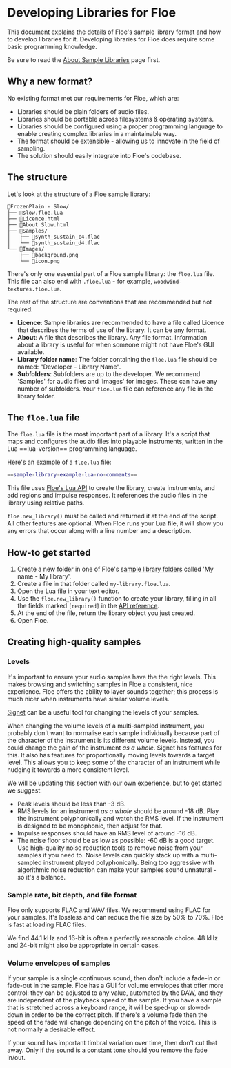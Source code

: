 <!--
SPDX-FileCopyrightText: 2024 Sam Windell
SPDX-License-Identifier: GPL-3.0-or-later
-->

# Developing Libraries for Floe

This document explains the details of Floe's sample library format and how to develop libraries for it. Developing libraries for Floe does require some basic programming knowledge.

Be sure to read the [About Sample Libraries](../about/sample-libraries.md) page first.

## Why a new format?
No existing format met our requirements for Floe, which are:
- Libraries should be plain folders of audio files.
- Libraries should be portable across filesystems & operating systems.
- Libraries should be configured using a proper programming language to enable creating complex libraries in a maintainable way.
- The format should be extensible - allowing us to innovate in the field of sampling.
- The solution should easily integrate into Floe's codebase.

## The structure

Let's look at the structure of a Floe sample library:

```
📂FrozenPlain - Slow/
├── 📄slow.floe.lua
├── 📄Licence.html
├── 📄About Slow.html
├── 📁Samples/
│   ├── 📄synth_sustain_c4.flac
│   └── 📄synth_sustain_d4.flac
└── 📁Images/
    ├── 📄background.png
    └── 📄icon.png
```

There's only one essential part of a Floe sample library: the `floe.lua` file. This file can also end with `.floe.lua` - for example, `woodwind-textures.floe.lua`.

The rest of the structure are conventions that are recommended but not required:
- **Licence**: Sample libraries are recommended to have a file called Licence that describes the terms of use of the library. It can be any format.
- **About**: A file that describes the library. Any file format. Information about a library is useful for when someone might not have Floe's GUI available.
- **Library folder name**: The folder containing the `floe.lua` file should be named: "Developer - Library Name".
- **Subfolders**: Subfolders are up to the developer. We recommend 'Samples' for audio files and 'Images' for images. These can have any number of subfolders. Your `floe.lua` file can reference any file in the library folder.

## The `floe.lua` file

The `floe.lua` file is the most important part of a library. It's a script that maps and configures the audio files into playable instruments, written in the Lua ==lua-version== programming language.

Here's an example of a `floe.lua` file:
```lua
==sample-library-example-lua-no-comments==
```

This file uses [Floe's Lua API](library-lua-api.md) to create the library, create instruments, and add regions and impulse responses. It references the audio files in the library using relative paths.

`floe.new_library()` must be called and returned it at the end of the script. All other features are optional. When Floe runs your Lua file, it will show you any errors that occur along with a line number and a description.



## How-to get started

1. Create a new folder in one of Floe's [sample library folders](../about/sample-libraries.md#your-library-folders) called 'My name - My library'.
1. Create a file in that folder called `my-library.floe.lua`.
1. Open the Lua file in your text editor.
1. Use the `floe.new_library()` function to create your library, filling in all the fields marked `[required]` in the [API reference](library-lua-api.md).
1. At the end of the file, return the library object you just created.
1. Open Floe.


## Creating high-quality samples


### Levels
It's important to ensure your audio samples have the the right levels. This makes browsing and switching samples in Floe a consistent, nice experience. Floe offers the ability to layer sounds together; this process is much nicer when instruments have similar volume levels.

[Signet](https://github.com/SamWindell/Signet) can be a useful tool for changing the levels of your samples.

When changing the volume levels of a multi-sampled instrument, you probably don't want to normalise each sample individually because part of the character of the instrument is its different volume levels. Instead, you could change the gain of the instrument _as a whole_. Signet has features for this. It also has features for proportionally moving levels towards a target level. This allows you to keep some of the character of an instrument while nudging it towards a more consistent level.

We will be updating this section with our own experience, but to get started we suggest:
- Peak levels should be less than -3 dB.
- RMS levels for an instrument _as a whole_ should be around -18 dB. Play the instrument polyphonically and watch the RMS level. If the instrument is designed to be monophonic, then adjust for that.
- Impulse responses should have an RMS level of around -16 dB.
- The noise floor should be as low as possible: -60 dB is a good target. Use high-quality noise reduction tools to remove noise from your samples if you need to. Noise levels can quickly stack up with a multi-sampled instrument played polyphonically. Being too aggressive with algorithmic noise reduction can make your samples sound unnatural - so it's a balance.

### Sample rate, bit depth, and file format
Floe only supports FLAC and WAV files. We recommend using FLAC for your samples. It's lossless and can reduce the file size by 50% to 70%. Floe is fast at loading FLAC files.

We find 44.1 kHz and 16-bit is often a perfectly reasonable choice. 48 kHz and 24-bit might also be appropriate in certain cases.

### Volume envelopes of samples
If your sample is a single continuous sound, then don't include a fade-in or fade-out in the sample. Floe has a GUI for volume envelopes that offer more control: they can be adjusted to any value, automated by the DAW, and they are independent of the playback speed of the sample. If you have a sample that is stretched across a keyboard range, it will be sped-up or slowed-down in order to be the correct pitch. If there's a volume fade then the speed of the fade will change depending on the pitch of the voice. This is not normally a desirable effect.

If your sound has important timbral variation over time, then don't cut that away. Only if the sound is a constant tone should you remove the fade in/out.
